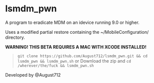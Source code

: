 # lsmdm_pwn

A program to eradicate MDM on an idevice running 9.0 or higher.

Uses a modified partial restore containing the ~/MobileConfiguration/ directory.

**WARNING! THIS BETA REQUIRES A MAC WITH XCODE INSTALLED!**

> `git clone https://github.com/August712/lsmdm_pwn.git && cd lsmdm_pwn && lsmdm_pwn.sh`
> or
> Download the zip and `cd /wherever/the/fuck && lsmdm_pwn.sh`

Developed by @August712

